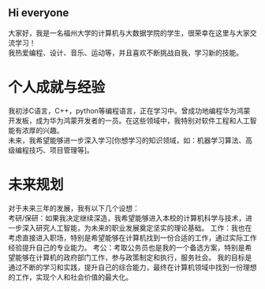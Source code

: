 ## Hi everyone
大家好，我是一名福州大学的计算机与大数据学院的学生，很荣幸在这里与大家交流学习！  
我热爱编程、设计、音乐、运动等，并且喜欢不断挑战自我，学习新的技能。  
# 个人成就与经验  
我初涉C语言，C++，python等编程语言，正在学习中。曾成功地编程华为鸿蒙开发板，成为华为鸿蒙开发者的一员。在这些领域中，我特别对软件工程和人工智能有浓厚的兴趣。  
未来，我希望能够进一步深入学习[你想学习的知识领域，如：机器学习算法、高级编程技巧、项目管理等]。  
# 未来规划
对于未来三年的发展，我有以下几个设想：  
考研/保研：如果我决定继续深造，我希望能够进入本校的计算机科学与技术，进一步深入研究人工智能，为未来的职业发展奠定坚实的理论基础。
工作：我也在考虑直接进入职场，特别是希望能够在计算机找到一份合适的工作，通过实际工作经验提升自己的专业能力。
考公：考取公务员也是我的一个备选方案，特别是希望能够在计算机的政府部门工作，参与政策制定和执行，服务社会。
我的目标是通过不断的学习和实践，提升自己的综合能力，最终在计算机领域中找到一份理想的工作，实现个人和社会价值的最大化。
<!--
**xldong115/xldong115** is a ✨ _special_ ✨ repository because its `README.md` (this file) appears on your GitHub profile.

Here are some ideas to get you started:

- 🔭 I’m currently working on ...
- 🌱 I’m currently learning ...
- 👯 I’m looking to collaborate on ...
- 🤔 I’m looking for help with ...
- 💬 Ask me about ...
- 📫 How to reach me: ...
- 😄 Pronouns: ...
- ⚡ Fun fact: ...
-->
